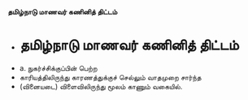**தமிழ்நாடு மாணவர் கணினித் திட்டம்**
- # தமிழ்நாடு மாணவர் கணினித் திட்டம்
- a. நுகர்ச்சிக்குப்பின் பெற்ற
- காரியத்திலிருந்து காரணத்துக்குச் செல்லும் வாதமுறை சார்ந்த
- (வினையடை) விளைவிலிருந்து மூலம் காணும் வகையில்.


